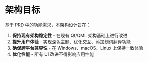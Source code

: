 # 架构目标

基于 PRD 中的功能需求，本架构设计旨在：

1. **保持现有架构稳定性** - 在现有 Qt/QML 架构基础上进行改进
2. **提升用户体验** - 实现深色主题、优化交互、添加划词翻译功能
3. **确保跨平台兼容性** - 在 Windows、macOS、Linux 上保持一致体验
4. **优化性能** - 所有 UI 改进不得影响应用性能